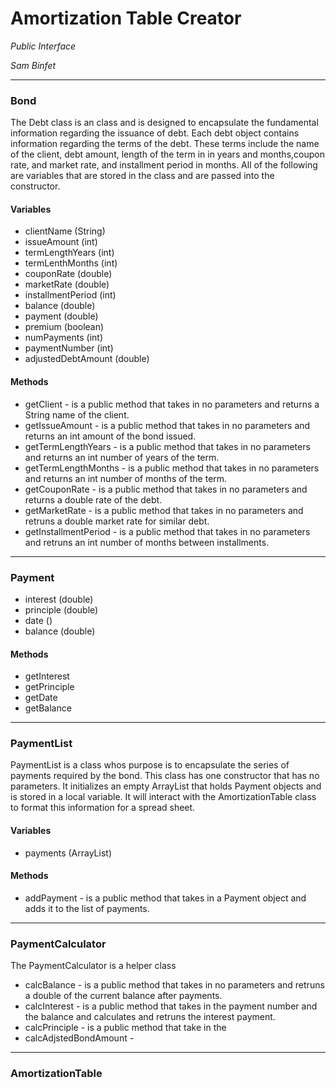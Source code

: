 # **Amortization Table Creator**
*Public Interface*

*Sam Binfet*
_________________________________________________________________________

### **Bond**
The Debt class is an class and is designed to encapsulate the fundamental information regarding the issuance of debt. Each debt object 
contains information regarding the terms of the debt. These terms include the name of the client, debt amount, length of the term in 
in years and  months,coupon rate, and market rate, and installment period in months. All of the following are variables that are stored in the class and are passed into the constructor. 

#### Variables #####
* clientName (String)
* issueAmount (int)
* termLengthYears (int)
* termLenthMonths (int)
* couponRate (double)
* marketRate (double)
* installmentPeriod (int)
* balance (double)
* payment (double)
* premium (boolean)
* numPayments (int)
* paymentNumber (int)
* adjustedDebtAmount (double)

#### Methods ####
* getClient - is a public method that takes in no parameters and returns a String name of the client.
* getIssueAmount - is a public method that takes in no parameters and returns an int amount of the bond issued.
* getTermLengthYears - is a public method that takes in no parameters and returns an int number of years of the term.
* getTermLengthMonths - is a public method that takes in no parameters and returns an int number of months of the term.
* getCouponRate - is a public method that takes in no parameters and returns a double rate of the debt.
* getMarketRate - is a public method that takes in no parameters and retruns a double market rate for similar debt.
* getInstallmentPeriod - is a public method that takes in no parameters and retruns an int number of months between installments.

_______________________________________________________________________________________________

### Payment ###
* interest (double)
* principle (double)
* date ()
* balance (double)

#### Methods ####
* getInterest
* getPrinciple
* getDate
* getBalance

____________________________________________________________________

### PaymentList ###
PaymentList is a class whos purpose is to encapsulate the series of payments required by the bond. This class has one constructor that has no parameters. It initializes an empty ArrayList that holds Payment objects and is stored in a local variable. It will interact with the AmortizationTable class to format this information for a spread sheet. 

#### Variables ####
* payments (ArrayList<Payment>)
  
#### Methods ####
* addPayment - is a public method that takes in a Payment object and adds it to the list of payments. 

________________________________________________________________________________________________

### PaymentCalculator ###
The PaymentCalculator is a helper class

* calcBalance - is a public method that takes in no parameters and retruns a double of the current balance after payments. 
* calcInterest - is a public method that takes in the payment number and the balance and calculates and retruns the interest payment. 
* calcPrinciple - is a public method that take in the 
* calcAdjstedBondAmount - 

______________________________________________________________________

### AmortizationTable ###


